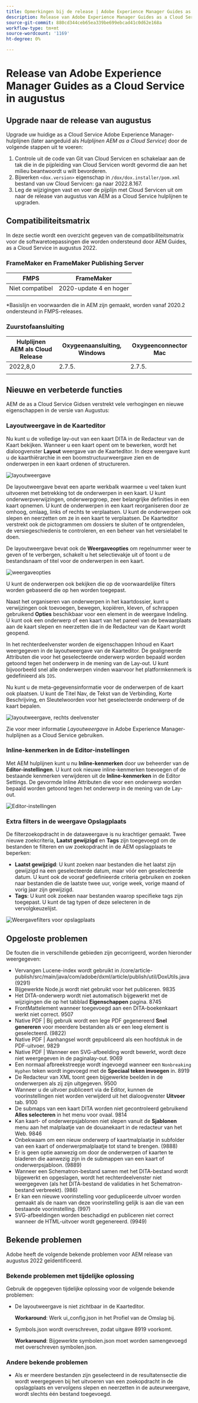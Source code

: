 ```yaml
---
title: Opmerkingen bij de release | Adobe Experience Manager Guides as a Cloud Service, release augustus 2022
description: Release van Adobe Experience Manager Guides as a Cloud Service in augustus
source-git-commit: 880cd344ceb65ea339be699ebcad41c0d62e168a
workflow-type: tm+mt
source-wordcount: '1169'
ht-degree: 0%

---
```


# Release van Adobe Experience Manager Guides as a Cloud Service in augustus

## Upgrade naar de release van augustus

Upgrade uw huidige as a Cloud Service Adobe Experience Manager-hulplijnen (later aangeduid als *Hulplijnen AEM as a Cloud Service*) door de volgende stappen uit te voeren:
1. Controle uit de code van Git van Cloud Servicen en schakelaar aan de tak die in de pijpleiding van Cloud Servicen wordt gevormd die aan het milieu beantwoordt u wilt bevorderen.
1. Bijwerken `<dox.version>` eigenschap in `/dox/dox.installer/pom.xml` bestand van uw Cloud Servicen: ga naar 2022.8.167.
1. Leg de wijzigingen vast en voer de pijplijn met Cloud Servicen uit om naar de release van augustus van AEM as a Cloud Service hulplijnen te upgraden.

## Compatibiliteitsmatrix

In deze sectie wordt een overzicht gegeven van de compatibiliteitsmatrix voor de softwaretoepassingen die worden ondersteund door AEM Guides, as a Cloud Service in augustus 2022.

### FrameMaker en FrameMaker Publishing Server

| FMPS | FrameMaker |
| --- | --- |
| Niet compatibel | 2020-update 4 en hoger |
| | |

*Basislijn en voorwaarden die in AEM zijn gemaakt, worden vanaf 2020.2 ondersteund in FMPS-releases.

### Zuurstofaansluiting

| Hulplijnen AEM als Cloud Release | Oxygeenaansluiting, Windows | Oxygeenconnector Mac |
| --- | --- | --- |
| 2022,8,0 | 2.7.5. | 2.7.5. |
|  |  |  |


## Nieuwe en verbeterde functies

AEM de as a Cloud Service Gidsen verstrekt vele verhogingen en nieuwe eigenschappen in de versie van Augustus:

### Layoutweergave in de Kaarteditor

Nu kunt u de volledige lay-out van een kaart DITA in de Redacteur van de Kaart bekijken. Wanneer u een kaart opent om te bewerken, wordt het dialoogvenster **Layout** weergave van de Kaarteditor. In deze weergave kunt u de kaarthiërarchie in een boomstructuurweergave zien en de onderwerpen in een kaart ordenen of structureren.

![layoutweergave](assets/layout-view-map.png)

De layoutweergave bevat een aparte werkbalk waarmee u veel taken kunt uitvoeren met betrekking tot de onderwerpen in een kaart.
U kunt onderwerpverwijzingen, onderwerpgroep, zeer belangrijke definities in een kaart opnemen. U kunt de onderwerpen in een kaart reorganiseren door ze omhoog, omlaag, links of rechts te verplaatsen. U kunt de onderwerpen ook slepen en neerzetten om ze in een kaart te verplaatsen. De Kaarteditor verstrekt ook de pictogrammen om dossiers te sluiten of te ontgrendelen, de versiegeschiedenis te controleren, en een beheer van het versielabel te doen.


De layoutweergave bevat ook de **Weergaveopties** om regelnummer weer te geven of te verbergen, schakelt u het selectievakje uit of toont u de bestandsnaam of titel voor de onderwerpen in een kaart.


![weergaveopties](assets/view-options.png)

U kunt de onderwerpen ook bekijken die op de voorwaardelijke filters worden gebaseerd die op hen worden toegepast.

Naast het organiseren van onderwerpen in het kaartdossier, kunt u verwijzingen ook toevoegen, bewegen, kopiëren, kleven, of schrappen gebruikend **Opties** beschikbaar voor een element in de weergave Indeling. U kunt ook een onderwerp of een kaart van het paneel van de bewaarplaats aan de kaart slepen en neerzetten die in de Redacteur van de Kaart wordt geopend.

In het rechterdeelvenster worden de eigenschappen Inhoud en Kaart weergegeven in de layoutweergave van de Kaarteditor. De gealigneerde Attributen die voor het geselecteerde onderwerp worden bepaald worden getoond tegen het onderwerp in de mening van de Lay-out. U kunt bijvoorbeeld snel alle onderwerpen vinden waarvoor het platformkenmerk is gedefinieerd als `IOS`.

Nu kunt u de meta-gegevensinformatie voor de onderwerpen of de kaart ook plaatsen. U kunt de Titel Nav, de Tekst van de Verbinding, Korte Beschrijving, en Sleutelwoorden voor het geselecteerde onderwerp of de kaart bepalen.

![layoutweergave, rechts deelvenster](assets/layout-inline-attributes.png)

Zie voor meer informatie *Layoutweergave* in Adobe Experience Manager-hulplijnen as a Cloud Service gebruiken.

### Inline-kenmerken in de Editor-instellingen

Met AEM hulplijnen kunt u nu **Inline-kenmerken** door uw beheerder van de **Editor-instellingen**. U kunt ook nieuwe inline-kenmerken toevoegen of de bestaande kenmerken verwijderen uit de **Inline-kenmerken** in de Editor Settings.
De gevormde Inline Attributen die voor een onderwerp worden bepaald worden getoond tegen het onderwerp in de mening van de Lay-out.

![Editor-instellingen](assets/editor-settings-inline-attributes.png)


### Extra filters in de weergave Opslagplaats

De filterzoekopdracht in de dataweergave is nu krachtiger gemaakt. Twee nieuwe zoekcriteria, **Laatst gewijzigd** en **Tags** zijn toegevoegd om de bestanden te filteren en uw zoekopdracht in de AEM opslagplaats te beperken:
* **Laatst gewijzigd**: U kunt zoeken naar bestanden die het laatst zijn gewijzigd na een geselecteerde datum, maar vóór een geselecteerde datum. U kunt ook de vooraf gedefinieerde criteria gebruiken en zoeken naar bestanden die de laatste twee uur, vorige week, vorige maand of vorig jaar zijn gewijzigd.
* **Tags**: U kunt ook zoeken naar bestanden waarop specifieke tags zijn toegepast. U kunt de tag typen of deze selecteren in de vervolgkeuzelijst.

![Weergavefilters voor opslagplaats](assets/repo-filter-search.png)


## Opgeloste problemen

De fouten die in verschillende gebieden zijn gecorrigeerd, worden hieronder weergegeven:

* Vervangen Lucene-index wordt gebruikt in /core/article-publish/src/main/java/com/adobe/dxml/article/publish/util/DoxUtils.java (9291)
* Bijgewerkte Node.js wordt niet gebruikt voor het publiceren. 9835
* Het DITA-onderwerp wordt niet automatisch bijgewerkt met de wijzigingen die op het tabblad **Eigenschappen** pagina. 8745
* FrontMattelement wanneer toegevoegd aan een DITA-boekenkaart werkt niet correct. 9507
* Native PDF | Bij gebruik wordt een lege PDF gegenereerd **Snel genereren** voor meerdere bestanden als er een leeg element is geselecteerd. (9822)
* Native PDF | Aanhangsel wordt gepubliceerd als een hoofdstuk in de PDF-uitvoer. 9829
* Native PDF | Wanneer een SVG-afbeelding wordt bewerkt, wordt deze niet weergegeven in de paginalay-out. 9069
* Een normaal afbreekstreepje wordt ingevoegd wanneer een `Nonbreaking Hyphen` teken wordt ingevoegd met de **Speciaal teken invoegen** in. 8919
* De Redacteur van XML toont geen bijgewerkte beelden in de onderwerpen als zij zijn uitgegeven. 9500
* Wanneer u de uitvoer publiceert via de Editor, kunnen de voorinstellingen niet worden verwijderd uit het dialoogvenster **Uitvoer** tab. 9100
* De submaps van een kaart DITA worden niet gecontroleerd gebruikend **Alles selecteren** in het menu voor ovaal. 9814
* Kan kaart- of onderwerpsjablonen niet slepen vanuit de **Sjablonen** menu aan het malplaatje van de douanekaart in de redacteur van het Web. 9846
* Onbekwaam om een nieuw onderwerp of kaartmalplaatje in subfolder van een kaart of onderwerpmalplaatje tot stand te brengen. (9888)
* Er is geen optie aanwezig om door de onderwerpen of kaarten te bladeren die aanwezig zijn in de submappen van een kaart of onderwerpsjabloon. (9889)
* Wanneer een Schematron-bestand samen met het DITA-bestand wordt bijgewerkt en opgeslagen, wordt het rechterdeelvenster niet weergegeven (als het DITA-bestand de validaties in het Schematron-bestand verbreekt). (986)
* Er kan een nieuwe voorinstelling voor gedupliceerde uitvoer worden gemaakt als de naam van deze voorinstelling gelijk is aan die van een bestaande voorinstelling. (997)
* SVG-afbeeldingen worden beschadigd en publiceren niet correct wanneer de HTML-uitvoer wordt gegenereerd. (9949)


## Bekende problemen

Adobe heeft de volgende bekende problemen voor AEM release van augustus 2022 geïdentificeerd.

### Bekende problemen met tijdelijke oplossing

Gebruik de opgegeven tijdelijke oplossing voor de volgende bekende problemen:

* De layoutweergave is niet zichtbaar in de Kaarteditor.

  **Workaround**: Werk ui_config.json in het Profiel van de Omslag bij.

* Symbols.json wordt overschreven, zodat uitgave 8919 voorkomt.

  **Workaround**: Bijgewerkte symbolen.json moet worden samengevoegd met overschreven symbolen.json.

### Andere bekende problemen

* Als er meerdere bestanden zijn geselecteerd in de resultatensectie die wordt weergegeven bij het uitvoeren van een zoekopdracht in de opslagplaats en vervolgens slepen en neerzetten in de auteurweergave, wordt slechts één bestand toegevoegd.

